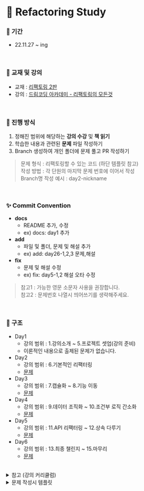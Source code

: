 # 📖 Refactoring Study

### 📅 기간
- 22.11.27 ~ ing

<br>

### 📔 교재 및 강의
- 교재 : [리팩토링 2판](http://www.yes24.com/Product/Goods/89649360)
- 강의 : [드림코딩 아카데미 - 리팩토링의 모든것](https://academy.dream-coding.com/courses/refactoring)

<br>

### 📌 진행 방식
1. 정해진 범위에 해당하는 **강의 수강** 및 **책 읽기**
2. 학습한 내용과 관련된 **문제** 파일 작성하기
3. Branch 생성하여 개인 폴더에 문제 풀고 PR 작성하기
> 문제 형식 : 리팩토링할 수 있는 코드 (하단 템플릿 참고)   
> 작성 방법 : 각 단원의 마지막 문제 번호에 이어서 작성   
> Branch명 작성 예시 : day2-nickname

<br>

### ✨ Commit Convention
- **docs**
   - README 추가, 수정
   - ex) docs: day1 추가
- **add**
   - 파일 및 폴더, 문제 및 해설 추가
   - ex) add: day26-1,2,3 문제,해설
- **fix**
   - 문제 및 해설 수정
   - ex) fix: day5-1,2 해설 오타 수정
> 참고1 : 가능한 영문 소문자 사용을 권장합니다.   
> 참고2 : 문제번호 나열시 띄어쓰기를 생략해주세요.

<br>

### 📂 구조
- Day1
   - 강의 범위 : 1.강의소개 ~ 5.프로젝트 셋업(강의 준비)
   - 이론적인 내용으로 출제된 문제가 없습니다.
- Day2
   - 강의 범위 : 6.기본적인 리팩터링
   - [문제](https://github.com/study-about-all/refactoring-dreamcoding/blob/main/day2/문제.md)
- Day3
   - 강의 범위 : 7.캡슐화 ~ 8.기능 이동
   - [문제](https://github.com/study-about-all/refactoring-dreamcoding/blob/main/day3/문제.md)
- Day4
   - 강의 범위 : 9.데이터 조직화 ~ 10.조건부 로직 간소화
   - [문제](https://github.com/study-about-all/refactoring-dreamcoding/blob/main/day4/문제.md)
- Day5
   - 강의 범위 : 11.API 리팩터링 ~ 12.상속 다루기
   - [문제](https://github.com/study-about-all/refactoring-dreamcoding/blob/main/day5/문제.md)
- Day6
   - 강의 범위 : 13.최종 챌린지 ~ 15.마무리
   - [문제](https://github.com/study-about-all/refactoring-dreamcoding/blob/main/day6/문제.md)

<br>

<details>
<summary>참고 (강의 커리큘럼)</summary>
<div markdown="1">
<img width="621" alt="image" src="https://user-images.githubusercontent.com/75886763/204097911-d3a311d4-1619-498a-8555-1d5b5dd5adaa.png">
</div>
</details>

<details>
<summary>문제 작성시 템플릿</summary>
<div markdown="1">
<pre>
## 📌문제1
### 문제
```js
코드
```<br>

\<br>
</pre>
</div>
</details>
